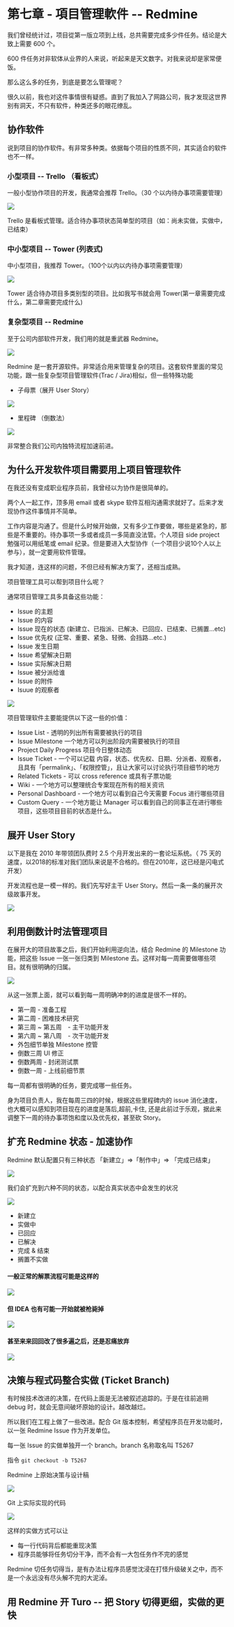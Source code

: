 # 第七章 - 項目管理軟件 -- Redmine

我们曾经统计过，项目從第一版立项到上线，总共需要完成多少件任务。结论是大致上需要 600 个。

600 件任务对非软体从业界的人来说，听起来是天文数字。对我来说却是家常便饭。

那么这么多的任务，到底是要怎么管理呢？

很久以前，我也对这件事情很有疑惑。直到了我加入了网路公司，我才发现这世界别有洞天，不只有软件，种类还多的眼花缭乱。

## 协作软件

说到项目的协作软件。有非常多种类。依据每个项目的性质不同，其实适合的软件也不一样。

### 小型项目 -- Trello （看板式）

一般小型协作项目的开发，我通常会推荐 Trello。（30 个以内待办事项需要管理）

![](https://imgur.com/wA2LLeG.png)

Trello 是看板式管理。适合待办事项状态简单型的项目（如：尚未实做，实做中，已结束）

### 中小型项目 -- Tower (列表式)

中小型项目，我推荐 Tower。（100个以内以内待办事项需要管理）

![](https://imgur.com/x5LA2Ot.png)

Tower 适合待办项目多类别型的项目。比如我写书就会用 Tower(第一章需要完成什么，第二章需要完成什么)

### 复杂型项目 -- Redmine

至于公司内部软件开发，我们用的就是重武器 Redmine。

![](https://imgur.com/Jyzb5JS.png)

Redmine 是一套开源软件。非常适合用来管理复杂的项目。这套软件里面的常见功能，跟一些复杂型项目管理软件(Trac / Jira)相似，但一些特殊功能

* 子母票（展开 User Story）

![](https://imgur.com/ltdFMn4.png)

* 里程碑 （倒数法）

![](https://imgur.com/jH6KuDa.png)

非常整合我们公司内独特流程加速前进。

## 为什么开发软件项目需要用上项目管理软件

在我还没有变成职业程序员前，我曾经以为协作是很简单的。

两个人一起工作，顶多用 email 或者 skype 软件互相沟通需求就好了。后来才发现协作这件事情并不简单。

工作内容是沟通了。但是什么时候开始做，又有多少工作要做，哪些是紧急的，那些是不重要的。待办事项一多或者成员一多简直没法管。个人项目 side project 勉强可以用纸笔或 email 纪录。但是要进入大型协作（一个项目少说10个人以上参与），就一定要用软件管理。

我才知道，连这样的问题，不但已经有解决方案了，还相当成熟。

项目管理工具可以帮到项目什么呢？

通常项目管理工具多具备这些功能：

* Issue 的主题
* Issue 的内容
* Issue 现在的状态 (新建立、已指派、已解决、已回应、已结束、已搁置...etc)
* Issue 优先权 (正常、重要、紧急、轻微、会挡路...etc.)
* Issue 发生日期
* Issue 希望解决日期
* Issue 实际解决日期
* Issue 被分派给谁
* Issue 的附件
* Isuue 的观察者

![](https://imgur.com/21KmxVE.png)

项目管理软件主要能提供以下这一些的价值：

* Issue List - 透明的列出所有需要被执行的项目
* Issue Milestone 一个地方可以列出阶段内需要被执行的项目
* Project Daily Progress 项目今日整体动态
* Issue Ticket - 一个可以记载 内容，状态、优先权、日期、分派者、观察者，且具有「permalink」、「权限控管」，且让大家可以讨论执行项目细节的地方
* Related Tickets - 可以 cross reference 或具有子票功能
* Wiki - 一个地方可以整理统合专案现在所有的相关资讯
* Personal Dashboard - 一个地方可以看到自己今天需要 Focus 进行哪些项目
* Custom Query - 一个地方能让 Manager 可以看到自己的同事正在进行哪些项目，这些项目目前的状态是什么。

## 展开 User Story

以下是我在 2010 年带领团队费时 2.5 个月开发出来的一套论坛系统。（ 75 天的速度，以2018的标准对我们团队来说是不合格的。但在2010年，这已经是闪电式开发）

开发流程也是一模一样的。我们先写好主干 User Story。然后一条一条的展开次级故事开发。

![](https://c2.staticflickr.com/8/7026/6469521821_1180cd425a_o.png)

## 利用倒数计时法管理项目

在展开大的项目故事之后，我们开始利用逆向法，结合 Redmine 的 Milestone 功能，把这些 Issue 一张一张归类到 Milestone 去。这样对每一周需要做哪些项目。就有很明确的归属。

![](https://c2.staticflickr.com/8/7160/6469526205_af3e0f4048_o.png)

从这一张票上面，就可以看到每一周明确冲刺的进度是很不一样的。

* 第一周 - 准备工程
* 第二周 - 困难技术研究
* 第三周 ~ 第五周　- 主干功能开发
* 第六周 ~ 第八周　- 次干功能开发
* 外包细节单独 Milestone 控管
* 倒数三周 UI 修正
* 倒数两周 - 封闭测试票
* 倒数一周 - 上线前细节票

每一周都有很明确的任务，要完成哪一些任务。

身为项目负责人，我在每周三四的时候，根据这些里程碑内的 issue 消化速度，也大概可以感知到项目现在的进度是落后,超前,卡住, 还是此前过于乐观，据此来调整下一周的待办事项饱和度以及优先权，甚至砍 Story。

## 扩充 Redmine 状态 - 加速协作

Redmine 默认配置只有三种状态 「新建立」=>「制作中」=> 「完成已结束」

![](https://imgur.com/nwdei7D.png)

我们会扩充到六种不同的状态，以配合真实状态中会发生的状况

![](https://imgur.com/mC6zeKS.png)

* 新建立
* 实做中
* 已回应
* 已解决
* 完成 & 结束
* 搁置不实做

#### 一般正常的解票流程可能是这样的

![](https://imgur.com/JDEqIvu.png)

#### 但 IDEA 也有可能一开始就被枪毙掉

![](https://imgur.com/l54iTFx.png)

#### 甚至来来回回改了很多遍之后，还是忍痛放弃

![](https://imgur.com/uBPEC7G.png)

## 决策与程式码整合实做 (Ticket Branch)

有时候技术改进的决策，在代码上面是无法被叙述追踪的。于是在往前追朔 debug 时，就会无意间破坏原始的设计。越改越烂。

所以我们在工程上做了一些改进。配合 Git 版本控制，希望程序员在开发功能时，以一张 Redmine Issue 作为开发单位。

每一张 Issue 的实做单独开一个 branch。branch 名称取名叫 T5267

指令 `git checkout -b T5267`

Redmine 上原始决策与设计稿

![](https://imgur.com/ENsV6gQ.png)

Git 上实际实现的代码

![](https://imgur.com/IIZIycq.png)

这样的实做方式可以让

* 每一行代码背后都能重现决策
* 程序员能够将任务切分干净，而不会有一大包任务作不完的感觉

Redmine 切任务切得当，是有办法让程序员感觉沈浸在打怪升级破关之中，而不是一个永远没有尽头解不完的大泥淖。

## 用 Redmine 开 Turo -- 把 Story 切得更细，实做的更快
